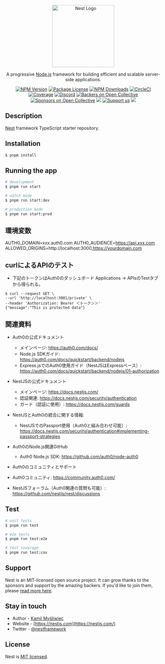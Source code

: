 <p align="center">
  <a href="http://nestjs.com/" target="blank"><img src="https://nestjs.com/img/logo-small.svg" width="200" alt="Nest Logo" /></a>
</p>

[circleci-image]: https://img.shields.io/circleci/build/github/nestjs/nest/master?token=abc123def456
[circleci-url]: https://circleci.com/gh/nestjs/nest

  <p align="center">A progressive <a href="http://nodejs.org" target="_blank">Node.js</a> framework for building efficient and scalable server-side applications.</p>
    <p align="center">
<a href="https://www.npmjs.com/~nestjscore" target="_blank"><img src="https://img.shields.io/npm/v/@nestjs/core.svg" alt="NPM Version" /></a>
<a href="https://www.npmjs.com/~nestjscore" target="_blank"><img src="https://img.shields.io/npm/l/@nestjs/core.svg" alt="Package License" /></a>
<a href="https://www.npmjs.com/~nestjscore" target="_blank"><img src="https://img.shields.io/npm/dm/@nestjs/common.svg" alt="NPM Downloads" /></a>
<a href="https://circleci.com/gh/nestjs/nest" target="_blank"><img src="https://img.shields.io/circleci/build/github/nestjs/nest/master" alt="CircleCI" /></a>
<a href="https://coveralls.io/github/nestjs/nest?branch=master" target="_blank"><img src="https://coveralls.io/repos/github/nestjs/nest/badge.svg?branch=master#9" alt="Coverage" /></a>
<a href="https://discord.gg/G7Qnnhy" target="_blank"><img src="https://img.shields.io/badge/discord-online-brightgreen.svg" alt="Discord"/></a>
<a href="https://opencollective.com/nest#backer" target="_blank"><img src="https://opencollective.com/nest/backers/badge.svg" alt="Backers on Open Collective" /></a>
<a href="https://opencollective.com/nest#sponsor" target="_blank"><img src="https://opencollective.com/nest/sponsors/badge.svg" alt="Sponsors on Open Collective" /></a>
  <a href="https://paypal.me/kamilmysliwiec" target="_blank"><img src="https://img.shields.io/badge/Donate-PayPal-ff3f59.svg"/></a>
    <a href="https://opencollective.com/nest#sponsor"  target="_blank"><img src="https://img.shields.io/badge/Support%20us-Open%20Collective-41B883.svg" alt="Support us"></a>
  <a href="https://twitter.com/nestframework" target="_blank"><img src="https://img.shields.io/twitter/follow/nestframework.svg?style=social&label=Follow"></a>
</p>
  <!--[![Backers on Open Collective](https://opencollective.com/nest/backers/badge.svg)](https://opencollective.com/nest#backer)
  [![Sponsors on Open Collective](https://opencollective.com/nest/sponsors/badge.svg)](https://opencollective.com/nest#sponsor)-->

## Description

[Nest](https://github.com/nestjs/nest) framework TypeScript starter repository.

## Installation

```bash
$ pnpm install
```

## Running the app

```bash
# development
$ pnpm run start

# watch mode
$ pnpm run start:dev

# production mode
$ pnpm run start:prod
```

## 環境変数

AUTH0_DOMAIN=xxx.auth0.com
AUTH0_AUDIENCE=https://api.xxx.com
ALLOWED_ORIGINS=http://localhost:3000,https://yourdomain.com

## curlによるAPIのテスト

* 下記のトークンはAuth0のダッシュボード Applications → APIsのTestタブから得られる。

```
$ curl --request GET \
--url 'http://localhost:3001/private' \
--header 'Authorization: Bearer ＜トークン＞'
{"message":"This is protected data"}
```

## 関連資料

* Auth0の公式ドキュメント
  * メインページ: https://auth0.com/docs/
  * Node.js SDKガイド: https://auth0.com/docs/quickstart/backend/nodejs
  * Express.jsでのAuth0使用ガイド（NestJSはExpressベース）: https://auth0.com/docs/quickstart/backend/nodejs/01-authorization


* NestJSの公式ドキュメント
  * メインページ: https://docs.nestjs.com/
  * 認証関連: https://docs.nestjs.com/security/authentication
  * ガード（認証に使用）: https://docs.nestjs.com/guards

* NestJSとAuth0の統合に関する情報:
  * NestJSでのPassport使用（Auth0と組み合わせ可能）: https://docs.nestjs.com/security/authentication#implementing-passport-strategies

* Auth0のNode.js関連GitHub
  * Auth0 Node.js SDK: https://github.com/auth0/node-auth0

*  Auth0のコミュニティとサポート
  * Auth0コミュニティ: https://community.auth0.com/
  * NestJSフォーラム（Auth0関連の質問も可能）: https://github.com/nestjs/nest/discussions

## Test

```bash
# unit tests
$ pnpm run test

# e2e tests
$ pnpm run test:e2e

# test coverage
$ pnpm run test:cov
```

## Support

Nest is an MIT-licensed open source project. It can grow thanks to the sponsors and support by the amazing backers. If you'd like to join them, please [read more here](https://docs.nestjs.com/support).

## Stay in touch

- Author - [Kamil Myśliwiec](https://kamilmysliwiec.com)
- Website - [https://nestjs.com](https://nestjs.com/)
- Twitter - [@nestframework](https://twitter.com/nestframework)

## License

Nest is [MIT licensed](LICENSE).
